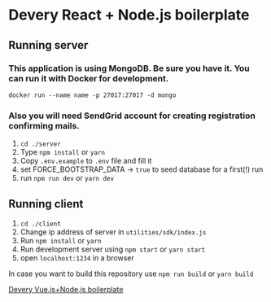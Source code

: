 # Devery React + Node.js boilerplate

## Running server

### This application is using MongoDB. Be sure you have it. You can run it with Docker for development.
```
docker run --name name -p 27017:27017 -d mongo  
```

### Also you will need SendGrid account for creating registration confirming mails.

1) `cd ./server`
2) Type `npm install` or `yarn`
3) Copy `.env.example` to `.env` file and fill it
4) set FORCE_BOOTSTRAP_DATA -> `true` to seed database for a first(!) run
5) run `npm run dev` or `yarn dev`


## Running client

1) `cd ./client`
2) Change ip address of server in `utilities/sdk/index.js`
3) Run `npm install` or `yarn`
4) Run development server using `npm start` or `yarn start`
5) open `localhost:1234` in a browser

In case you want to build this repository use `npm run build` or `yarn build`

[Devery Vue.js+Node.js boilerplate](https://github.com/devery/node_boilerplate)
